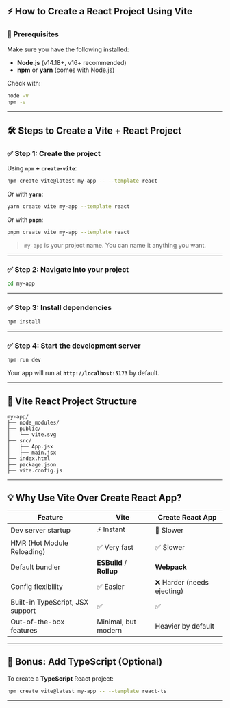 ## ⚡ How to Create a React Project Using Vite

### 🔧 Prerequisites

Make sure you have the following installed:

* **Node.js** (v14.18+, v16+ recommended)
* **npm** or **yarn** (comes with Node.js)

Check with:

```bash
node -v
npm -v
```

---

## 🛠️ Steps to Create a Vite + React Project

### ✅ Step 1: Create the project

Using **`npm` + `create-vite`**:

```bash
npm create vite@latest my-app -- --template react
```

Or with **`yarn`**:

```bash
yarn create vite my-app --template react
```

Or with **`pnpm`**:

```bash
pnpm create vite my-app --template react
```

> `my-app` is your project name. You can name it anything you want.

---

### ✅ Step 2: Navigate into your project

```bash
cd my-app
```

---

### ✅ Step 3: Install dependencies

```bash
npm install
```

---

### ✅ Step 4: Start the development server

```bash
npm run dev
```

Your app will run at **`http://localhost:5173`** by default.

---

## 📁 Vite React Project Structure

```
my-app/
├── node_modules/
├── public/
│   └── vite.svg
├── src/
│   ├── App.jsx
│   ├── main.jsx
├── index.html
├── package.json
├── vite.config.js
```

---

## 💡 Why Use Vite Over Create React App?

| Feature                          | Vite                     | Create React App          |
| -------------------------------- | ------------------------ | ------------------------- |
| Dev server startup               | ⚡ Instant                | 🐢 Slower                 |
| HMR (Hot Module Reloading)       | ✅ Very fast              | ✅ Slower                  |
| Default bundler                  | **ESBuild** / **Rollup** | **Webpack**               |
| Config flexibility               | ✅ Easier                 | ❌ Harder (needs ejecting) |
| Built-in TypeScript, JSX support | ✅                        | ✅                         |
| Out-of-the-box features          | Minimal, but modern      | Heavier by default        |

---

## 🚀 Bonus: Add TypeScript (Optional)

To create a **TypeScript** React project:

```bash
npm create vite@latest my-app -- --template react-ts
```

---

